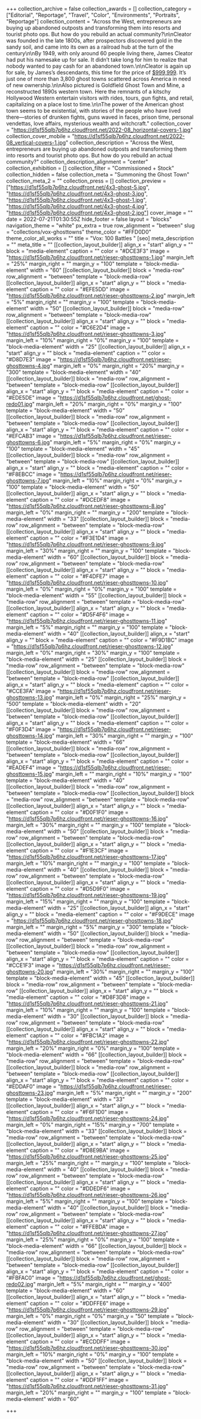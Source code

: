 +++
collection_archive = false
collection_awards = []
collection_category = ["Editorial", "Reportage", "Travel", "Color", "Environments", "Portraits", "Reportage"]
collection_content = "Across the West, entrepreneurs are buying up abandoned outposts and transforming them into resorts and tourist photo ops. But how do you rebuild an actual community?\n\nCleator was founded in the late 1800s, after prospectors discovered gold in the sandy soil, and came into its own as a railroad hub at the turn of the century\n\nBy 1949, with only around 60 people living there, James Cleator had put his namesake up for sale. It didn’t take long for him to realize that nobody wanted to pay cash for an abandoned town.\n\nCleator is again up for sale, by James’s descendants, this time for the price of [$999,999](https://www.buycleator.com/). It’s just one of more than 3,800 ghost towns scattered across America in need of new ownership.\n\nAlso pictured is Goldfield Ghost Town and Mine, a reconstructed 1890s western town. Here the remnants of a kitschy Hollywood Western entertain visitors with rides, tours, gun fights, and retail, capitalizing on a place lost to time.\n\nThe power of the American ghost town seems to be existential, with stories of the people who have lived there—stories of drunken fights, guns waved in faces, prison time, personal vendettas, love affairs, mysterious wealth and witchcraft."
collection_cover = "https://d1sf55qlb7p6hz.cloudfront.net/2022-08_horizontal-covers-1.jpg"
collection_cover_mobile = "https://d1sf55qlb7p6hz.cloudfront.net/2022-08_vertical-covers-1.jpg"
collection_description = "Across the West, entrepreneurs are buying up abandoned outposts and transforming them into resorts and tourist photo ops. But how do you rebuild an actual community?"
collection_description_alignment = "center"
collection_exhibition = []
collection_filter = "Commissioned + Stock"
collection_hidden = false
collection_meta = "Summoning the Ghost Town"
collection_meta_2 = ""
collection_press = []
collection_preview = ["https://d1sf55qlb7p6hz.cloudfront.net/4x3-ghost-5.jpg", "https://d1sf55qlb7p6hz.cloudfront.net/4x3-ghost-3.jpg", "https://d1sf55qlb7p6hz.cloudfront.net/4x3-ghost-1.jpg", "https://d1sf55qlb7p6hz.cloudfront.net/4x3-ghost-4.jpg", "https://d1sf55qlb7p6hz.cloudfront.net/4x3-ghost-2.jpg"]
cover_image = ""
date = 2022-07-21T01:30:55Z
hide_footer = false
layout = "blocks"
navigation_theme = "white"
px_extra = true
row_alignment = "between"
slug = "collections/vox-ghosttowns"
theme_color = "#FFD0D0"
theme_color_all_works = ""
title = "Vox: 100 Battles "
[seo]
meta_description = ""
meta_title = ""
[[collection_layout_builder]]
align_x = "start"
align_y = ""
block = "media-element"
caption = ""
color = "#DCE3F3"
image = "https://d1sf55qlb7p6hz.cloudfront.net/rieser-ghosttowns-1.jpg"
margin_left = "25%"
margin_right = ""
margin_y = "100"
template = "block-media-element"
width = "60"
[[collection_layout_builder]]
block = "media-row"
row_alignment = "between"
template = "block-media-row"
[[collection_layout_builder]]
align_x = "start"
align_y = ""
block = "media-element"
caption = ""
color = "#EFE5DD"
image = "https://d1sf55qlb7p6hz.cloudfront.net/rieser-ghosttowns-2.jpg"
margin_left = "5%"
margin_right = ""
margin_y = "100"
template = "block-media-element"
width = "50"
[[collection_layout_builder]]
block = "media-row"
row_alignment = "between"
template = "block-media-row"
[[collection_layout_builder]]
align_x = "start"
align_y = ""
block = "media-element"
caption = ""
color = "#C6E2D4"
image = "https://d1sf55qlb7p6hz.cloudfront.net/rieser-ghosttowns-3.jpg"
margin_left = "10%"
margin_right = "0%"
margin_y = "100"
template = "block-media-element"
width = "25"
[[collection_layout_builder]]
align_x = "start"
align_y = ""
block = "media-element"
caption = ""
color = "#D8D7E3"
image = "https://d1sf55qlb7p6hz.cloudfront.net/rieser-ghosttowns-4.jpg"
margin_left = "0%"
margin_right = "20%"
margin_y = "300"
template = "block-media-element"
width = "40"
[[collection_layout_builder]]
block = "media-row"
row_alignment = "between"
template = "block-media-row"
[[collection_layout_builder]]
align_x = "start"
align_y = ""
block = "media-element"
caption = ""
color = "#EDE5DE"
image = "https://d1sf55qlb7p6hz.cloudfront.net/ghost-redo01.jpg"
margin_left = "20%"
margin_right = "0%"
margin_y = "100"
template = "block-media-element"
width = "50"
[[collection_layout_builder]]
block = "media-row"
row_alignment = "between"
template = "block-media-row"
[[collection_layout_builder]]
align_x = "start"
align_y = ""
block = "media-element"
caption = ""
color = "#EFCAB3"
image = "https://d1sf55qlb7p6hz.cloudfront.net/rieser-ghosttowns-6.jpg"
margin_left = "5%"
margin_right = "0%"
margin_y = "100"
template = "block-media-element"
width = "45"
[[collection_layout_builder]]
block = "media-row"
row_alignment = "between"
template = "block-media-row"
[[collection_layout_builder]]
align_x = "start"
align_y = ""
block = "media-element"
caption = ""
color = "#F8EBCC"
image = "https://d1sf55qlb7p6hz.cloudfront.net/rieser-ghosttowns-7.jpg"
margin_left = "10%"
margin_right = "0%"
margin_y = "100"
template = "block-media-element"
width = "50"
[[collection_layout_builder]]
align_x = "start"
align_y = ""
block = "media-element"
caption = ""
color = "#DCEDF8"
image = "https://d1sf55qlb7p6hz.cloudfront.net/rieser-ghosttowns-8.jpg"
margin_left = "0%"
margin_right = ""
margin_y = "200"
template = "block-media-element"
width = "33"
[[collection_layout_builder]]
block = "media-row"
row_alignment = "between"
template = "block-media-row"
[[collection_layout_builder]]
align_x = "start"
align_y = ""
block = "media-element"
caption = ""
color = "#F3E1D4"
image = "https://d1sf55qlb7p6hz.cloudfront.net/rieser-ghosttowns-9.jpg"
margin_left = "30%"
margin_right = ""
margin_y = "100"
template = "block-media-element"
width = "60"
[[collection_layout_builder]]
block = "media-row"
row_alignment = "between"
template = "block-media-row"
[[collection_layout_builder]]
align_x = "start"
align_y = ""
block = "media-element"
caption = ""
color = "#F4DFE7"
image = "https://d1sf55qlb7p6hz.cloudfront.net/rieser-ghosttowns-10.jpg"
margin_left = "0%"
margin_right = "0%"
margin_y = "100"
template = "block-media-element"
width = "55"
[[collection_layout_builder]]
block = "media-row"
row_alignment = "between"
template = "block-media-row"
[[collection_layout_builder]]
align_x = "start"
align_y = ""
block = "media-element"
caption = ""
color = "#D5F4F6"
image = "https://d1sf55qlb7p6hz.cloudfront.net/rieser-ghosttowns-11.jpg"
margin_left = "5%"
margin_right = ""
margin_y = "100"
template = "block-media-element"
width = "40"
[[collection_layout_builder]]
align_x = "start"
align_y = ""
block = "media-element"
caption = ""
color = "#F9D1BC"
image = "https://d1sf55qlb7p6hz.cloudfront.net/rieser-ghosttowns-12.jpg"
margin_left = "0%"
margin_right = "30%"
margin_y = "100"
template = "block-media-element"
width = "25"
[[collection_layout_builder]]
block = "media-row"
row_alignment = "between"
template = "block-media-row"
[[collection_layout_builder]]
block = "media-row"
row_alignment = "between"
template = "block-media-row"
[[collection_layout_builder]]
align_x = "start"
align_y = ""
block = "media-element"
caption = ""
color = "#CCE3FA"
image = "https://d1sf55qlb7p6hz.cloudfront.net/rieser-ghosttowns-13.jpg"
margin_left = "0%"
margin_right = "25%"
margin_y = "500"
template = "block-media-element"
width = "20"
[[collection_layout_builder]]
block = "media-row"
row_alignment = "between"
template = "block-media-row"
[[collection_layout_builder]]
align_x = "start"
align_y = ""
block = "media-element"
caption = ""
color = "#F0F3D4"
image = "https://d1sf55qlb7p6hz.cloudfront.net/rieser-ghosttowns-14.jpg"
margin_left = "30%"
margin_right = ""
margin_y = "100"
template = "block-media-element"
width = "66"
[[collection_layout_builder]]
block = "media-row"
row_alignment = "between"
template = "block-media-row"
[[collection_layout_builder]]
align_x = "start"
align_y = ""
block = "media-element"
caption = ""
color = "#EADEF4"
image = "https://d1sf55qlb7p6hz.cloudfront.net/rieser-ghosttowns-15.jpg"
margin_left = ""
margin_right = "10%"
margin_y = "100"
template = "block-media-element"
width = "40"
[[collection_layout_builder]]
block = "media-row"
row_alignment = "between"
template = "block-media-row"
[[collection_layout_builder]]
block = "media-row"
row_alignment = "between"
template = "block-media-row"
[[collection_layout_builder]]
align_x = "start"
align_y = ""
block = "media-element"
caption = ""
color = "#D0F1F0"
image = "https://d1sf55qlb7p6hz.cloudfront.net/rieser-ghosttowns-16.jpg"
margin_left = "30%"
margin_right = ""
margin_y = "100"
template = "block-media-element"
width = "50"
[[collection_layout_builder]]
block = "media-row"
row_alignment = "between"
template = "block-media-row"
[[collection_layout_builder]]
align_x = "start"
align_y = ""
block = "media-element"
caption = ""
color = "#F1E3CF"
image = "https://d1sf55qlb7p6hz.cloudfront.net/rieser-ghosttowns-17.jpg"
margin_left = "10%"
margin_right = ""
margin_y = "100"
template = "block-media-element"
width = "40"
[[collection_layout_builder]]
block = "media-row"
row_alignment = "between"
template = "block-media-row"
[[collection_layout_builder]]
align_x = "start"
align_y = ""
block = "media-element"
caption = ""
color = "#D5D9F0"
image = "https://d1sf55qlb7p6hz.cloudfront.net/rieser-ghosttowns-19.jpg"
margin_left = "15%"
margin_right = ""
margin_y = "100"
template = "block-media-element"
width = "25"
[[collection_layout_builder]]
align_x = "start"
align_y = ""
block = "media-element"
caption = ""
color = "#F9DECE"
image = "https://d1sf55qlb7p6hz.cloudfront.net/rieser-ghosttowns-18.jpg"
margin_left = ""
margin_right = "5%"
margin_y = "300"
template = "block-media-element"
width = "50"
[[collection_layout_builder]]
block = "media-row"
row_alignment = "between"
template = "block-media-row"
[[collection_layout_builder]]
block = "media-row"
row_alignment = "between"
template = "block-media-row"
[[collection_layout_builder]]
align_x = "start"
align_y = ""
block = "media-element"
caption = ""
color = "#CCE1F3"
image = "https://d1sf55qlb7p6hz.cloudfront.net/rieser-ghosttowns-20.jpg"
margin_left = "30%"
margin_right = ""
margin_y = "100"
template = "block-media-element"
width = "45"
[[collection_layout_builder]]
block = "media-row"
row_alignment = "between"
template = "block-media-row"
[[collection_layout_builder]]
align_x = "start"
align_y = ""
block = "media-element"
caption = ""
color = "#D8F3D8"
image = "https://d1sf55qlb7p6hz.cloudfront.net/rieser-ghosttowns-21.jpg"
margin_left = "10%"
margin_right = ""
margin_y = "100"
template = "block-media-element"
width = "30"
[[collection_layout_builder]]
block = "media-row"
row_alignment = "between"
template = "block-media-row"
[[collection_layout_builder]]
align_x = "start"
align_y = ""
block = "media-element"
caption = ""
color = "#FBC1A2"
image = "https://d1sf55qlb7p6hz.cloudfront.net/rieser-ghosttowns-22.jpg"
margin_left = "20%"
margin_right = "0%"
margin_y = "100"
template = "block-media-element"
width = "66"
[[collection_layout_builder]]
block = "media-row"
row_alignment = "between"
template = "block-media-row"
[[collection_layout_builder]]
block = "media-row"
row_alignment = "between"
template = "block-media-row"
[[collection_layout_builder]]
align_x = "start"
align_y = ""
block = "media-element"
caption = ""
color = "#EDDAF0"
image = "https://d1sf55qlb7p6hz.cloudfront.net/rieser-ghosttowns-23.jpg"
margin_left = "5%"
margin_right = ""
margin_y = "200"
template = "block-media-element"
width = "33"
[[collection_layout_builder]]
align_x = "start"
align_y = ""
block = "media-element"
caption = ""
color = "#F6F1D0"
image = "https://d1sf55qlb7p6hz.cloudfront.net/rieser-ghosttowns-24.jpg"
margin_left = "0%"
margin_right = "15%"
margin_y = "700"
template = "block-media-element"
width = "33"
[[collection_layout_builder]]
block = "media-row"
row_alignment = "between"
template = "block-media-row"
[[collection_layout_builder]]
align_x = "start"
align_y = ""
block = "media-element"
caption = ""
color = "#D8E9BA"
image = "https://d1sf55qlb7p6hz.cloudfront.net/rieser-ghosttowns-25.jpg"
margin_left = "25%"
margin_right = ""
margin_y = "100"
template = "block-media-element"
width = "40"
[[collection_layout_builder]]
block = "media-row"
row_alignment = "between"
template = "block-media-row"
[[collection_layout_builder]]
align_x = "start"
align_y = ""
block = "media-element"
caption = ""
color = "#DDEDF6"
image = "https://d1sf55qlb7p6hz.cloudfront.net/rieser-ghosttowns-26.jpg"
margin_left = "5%"
margin_right = ""
margin_y = "100"
template = "block-media-element"
width = "40"
[[collection_layout_builder]]
block = "media-row"
row_alignment = "between"
template = "block-media-row"
[[collection_layout_builder]]
align_x = "start"
align_y = ""
block = "media-element"
caption = ""
color = "#FFEBDA"
image = "https://d1sf55qlb7p6hz.cloudfront.net/rieser-ghosttowns-27.jpg"
margin_left = "25%"
margin_right = "0%"
margin_y = "100"
template = "block-media-element"
width = "66"
[[collection_layout_builder]]
block = "media-row"
row_alignment = "between"
template = "block-media-row"
[[collection_layout_builder]]
block = "media-row"
row_alignment = "between"
template = "block-media-row"
[[collection_layout_builder]]
align_x = "start"
align_y = ""
block = "media-element"
caption = ""
color = "#FBFAC0"
image = "https://d1sf55qlb7p6hz.cloudfront.net/ghost-redo02.jpg"
margin_left = "5%"
margin_right = ""
margin_y = "400"
template = "block-media-element"
width = "60"
[[collection_layout_builder]]
align_x = "start"
align_y = ""
block = "media-element"
caption = ""
color = "#DDFFE6"
image = "https://d1sf55qlb7p6hz.cloudfront.net/rieser-ghosttowns-29.jpg"
margin_left = "0%"
margin_right = "0%"
margin_y = "50"
template = "block-media-element"
width = "30"
[[collection_layout_builder]]
block = "media-row"
row_alignment = "between"
template = "block-media-row"
[[collection_layout_builder]]
align_x = "start"
align_y = ""
block = "media-element"
caption = ""
color = "#ECDDFF"
image = "https://d1sf55qlb7p6hz.cloudfront.net/rieser-ghosttowns-30.jpg"
margin_left = "10%"
margin_right = "0%"
margin_y = "100"
template = "block-media-element"
width = "50"
[[collection_layout_builder]]
block = "media-row"
row_alignment = "between"
template = "block-media-row"
[[collection_layout_builder]]
align_x = "start"
align_y = ""
block = "media-element"
caption = ""
color = "#DDF1FF"
image = "https://d1sf55qlb7p6hz.cloudfront.net/rieser-ghosttowns-31.jpg"
margin_left = "20%"
margin_right = ""
margin_y = "100"
template = "block-media-element"
width = "60"

+++
